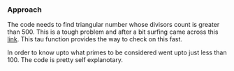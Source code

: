 ### Approach

The code needs to find triangular number whose divisors count is greater than 500. This is a tough problem and after a bit surfing came across this [link](https://mathschallenge.net/library/number/number_of_divisors). This tau function provides the way to check on this fast.

In order to know upto what primes to be considered went upto just less than 100.
The code is pretty self explanotary.
